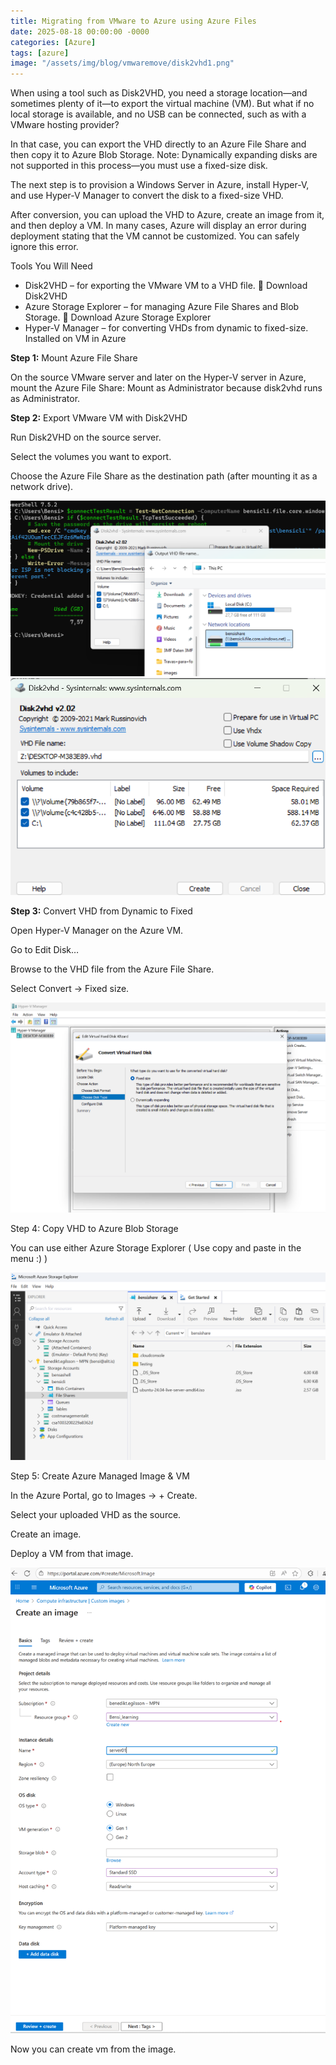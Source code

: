 ```yaml
---
title: Migrating from VMware to Azure using Azure Files
date: 2025-08-18 00:00:00 -0000
categories: [Azure]
tags: [azure]
image: "/assets/img/blog/vmwaremove/disk2vhd1.png"
---
```

When using a tool such as Disk2VHD, you need a storage location—and sometimes plenty of it—to export the virtual machine (VM).
But what if no local storage is available, and no USB can be connected, such as with a VMware hosting provider?


In that case, you can export the VHD directly to an Azure File Share and then copy it to Azure Blob Storage.
Note: Dynamically expanding disks are not supported in this process—you must use a fixed-size disk.


The next step is to provision a Windows Server in Azure, install Hyper-V, and use Hyper-V Manager to convert the disk to a fixed-size VHD.


After conversion, you can upload the VHD to Azure, create an image from it, and then deploy a VM.
In many cases, Azure will display an error during deployment stating that the VM cannot be customized. You can safely ignore this error.


Tools You Will Need

- Disk2VHD – for exporting the VMware VM to a VHD file.
    🔗 Download Disk2VHD
- Azure Storage Explorer – for managing Azure File Shares and Blob Storage.
    🔗 Download Azure Storage Explorer
- Hyper-V Manager – for converting VHDs from dynamic to fixed-size.
    Installed on VM in Azure


**Step 1:** Mount Azure File Share

On the source VMware server and later on the Hyper-V server in Azure, mount the Azure File Share:
Mount as Administrator because disk2vhd runs as Administrator.


**Step 2:** Export VMware VM with Disk2VHD

Run Disk2VHD on the source server.

Select the volumes you want to export.

Choose the Azure File Share as the destination path (after mounting it as a network drive).

![Disk2VHD Export](assets/img/blog/vmwaremove/disk2vhd1.png)
![Disk2VHD Uncheck](assets/img/blog/vmwaremove/uncheck.png)


**Step 3:** Convert VHD from Dynamic to Fixed

Open Hyper-V Manager on the Azure VM.

Go to Edit Disk…

Browse to the VHD file from the Azure File Share.

Select Convert → Fixed size.

![alt text](assets/img/blog/vmwaremove/fxiedsize.png)

Step 4: Copy VHD to Azure Blob Storage

You can use either Azure Storage Explorer ( Use copy and paste in the menu :) )

![alt text](assets/img/blog/vmwaremove/storageexplorer.png)

Step 5: Create Azure Managed Image & VM

In the Azure Portal, go to Images → + Create.

Select your uploaded VHD as the source.

Create an image.

Deploy a VM from that image.

![alt text](assets/img/blog/vmwaremove/azimagecreate.png)

Now you can create vm from the image.